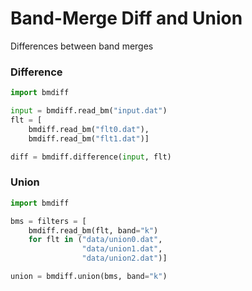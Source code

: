 # Band-Merge Diff and Union
Differences between band merges

### Difference

```python
import bmdiff

input = bmdiff.read_bm("input.dat")
flt = [
    bmdiff.read_bm("flt0.dat"),
    bmdiff.read_bm("flt1.dat")]

diff = bmdiff.difference(input, flt)

```

### Union

```python
import bmdiff

bms = filters = [
    bmdiff.read_bm(flt, band="k")
    for flt in ("data/union0.dat",
                "data/union1.dat",
                "data/union2.dat")]

union = bmdiff.union(bms, band="k")

```
